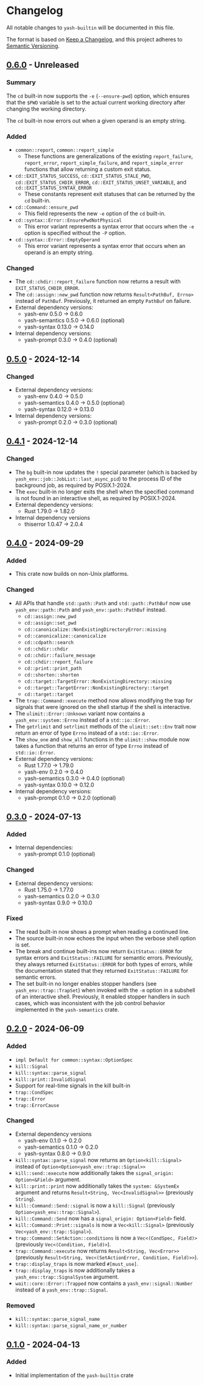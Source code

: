 # Changelog

All notable changes to `yash-builtin` will be documented in this file.

The format is based on [Keep a Changelog](https://keepachangelog.com/en/1.1.0/),
and this project adheres to [Semantic Versioning](https://semver.org/spec/v2.0.0.html).

## [0.6.0] - Unreleased

### Summary

The `cd` built-in now supports the `-e` (`--ensure-pwd`) option, which ensures
that the `$PWD` variable is set to the actual current working directory after
changing the working directory.

The `cd` built-in now errors out when a given operand is an empty string.

### Added

- `common::report`, `common::report_simple`
    - These functions are generalizations of the existing `report_failure`,
      `report_error`, `report_simple_failure`, and `report_simple_error`
      functions that allow returning a custom exit status.
- `cd::EXIT_STATUS_SUCCESS`, `cd::EXIT_STATUS_STALE_PWD`,
  `cd::EXIT_STATUS_CHDIR_ERROR`, `cd::EXIT_STATUS_UNSET_VARIABLE`, and
  `cd::EXIT_STATUS_SYNTAX_ERROR`
    - These constants represent exit statuses that can be returned by the `cd`
      built-in.
- `cd::Command::ensure_pwd`
    - This field represents the new `-e` option of the `cd` built-in.
- `cd::syntax::Error::EnsurePwdNotPhysical`
    - This error variant represents a syntax error that occurs when the `-e`
      option is specified without the `-P` option.
- `cd::syntax::Error::EmptyOperand`
    - This error variant represents a syntax error that occurs when an operand
      is an empty string.

### Changed

- The `cd::chdir::report_failure` function now returns a result with
  `EXIT_STATUS_CHDIR_ERROR`.
- The `cd::assign::new_pwd` function now returns `Result<PathBuf, Errno>` instead
  of `PathBuf`. Previously, it returned an empty `PathBuf` on failure.
- External dependency versions:
    - yash-env 0.5.0 → 0.6.0
    - yash-semantics 0.5.0 → 0.6.0 (optional)
    - yash-syntax 0.13.0 → 0.14.0
- Internal dependency versions:
    - yash-prompt 0.3.0 → 0.4.0 (optional)

## [0.5.0] - 2024-12-14

### Changed

- External dependency versions:
    - yash-env 0.4.0 → 0.5.0
    - yash-semantics 0.4.0 → 0.5.0 (optional)
    - yash-syntax 0.12.0 → 0.13.0
- Internal dependency versions:
    - yash-prompt 0.2.0 → 0.3.0 (optional)

## [0.4.1] - 2024-12-14

### Changed

- The `bg` built-in now updates the `!` special parameter (which is backed by
  `yash_env::job::JobList::last_async_pid`) to the process ID of the background
  job, as required by POSIX.1-2024.
- The `exec` built-in no longer exits the shell when the specified command is
  not found in an interactive shell, as required by POSIX.1-2024.
- External dependency versions:
    - Rust 1.79.0 → 1.82.0
- Internal dependency versions
    - thiserror 1.0.47 → 2.0.4

## [0.4.0] - 2024-09-29

### Added

- This crate now builds on non-Unix platforms.

### Changed

- All APIs that handle `std::path::Path` and `std::path::PathBuf` now use
  `yash_env::path::Path` and `yash_env::path::PathBuf` instead.
    - `cd::assign::new_pwd`
    - `cd::assign::set_pwd`
    - `cd::canonicalize::NonExistingDirectoryError::missing`
    - `cd::canonicalize::canonicalize`
    - `cd::cdpath::search`
    - `cd::chdir::chdir`
    - `cd::chdir::failure_message`
    - `cd::chdir::report_failure`
    - `cd::print::print_path`
    - `cd::shorten::shorten`
    - `cd::target::TargetError::NonExistingDirectory::missing`
    - `cd::target::TargetError::NonExistingDirectory::target`
    - `cd::target::target`
- The `trap::Command::execute` method now allows modifying the trap for signals
  that were ignored on the shell startup if the shell is interactive.
- The `ulimit::Error::Unknown` variant now contains a `yash_env::system::Errno`
  instead of a `std::io::Error`.
- The `getrlimit` and `setrlimit` methods of the `ulimit::set::Env` trait now
  return an error of type `Errno` instead of a `std::io::Error`.
- The `show_one` and `show_all` functions in the `ulimit::show` module now takes
  a function that returns an error of type `Errno` instead of `std::io::Error`.
- External dependency versions:
    - Rust 1.77.0 → 1.79.0
    - yash-env 0.2.0 → 0.4.0
    - yash-semantics 0.3.0 → 0.4.0 (optional)
    - yash-syntax 0.10.0 → 0.12.0
- Internal dependency versions:
    - yash-prompt 0.1.0 → 0.2.0 (optional)

## [0.3.0] - 2024-07-13

### Added

- Internal dependencies:
    - yash-prompt 0.1.0 (optional)

### Changed

- External dependency versions:
    - Rust 1.75.0 → 1.77.0
    - yash-semantics 0.2.0 → 0.3.0
    - yash-syntax 0.9.0 → 0.10.0

### Fixed

- The read built-in now shows a prompt when reading a continued line.
- The source built-in now echoes the input when the verbose shell option is set.
- The break and continue built-ins now return `ExitStatus::ERROR` for syntax
  errors and `ExitStatus::FAILURE` for semantic errors. Previously, they always
  returned `ExitStatus::ERROR` for both types of errors, while the documentation
  stated that they returned `ExitStatus::FAILURE` for semantic errors.
- The set built-in no longer enables stopper handlers (see
  `yash_env::trap::TrapSet`) when invoked with the `-m` option in a subshell of
  an interactive shell. Previously, it enabled stopper handlers in such cases,
  which was inconsistent with the job control behavior implemented in the
  `yash-semantics` crate.

## [0.2.0] - 2024-06-09

### Added

- `impl Default for common::syntax::OptionSpec`
- `kill::Signal`
- `kill::syntax::parse_signal`
- `kill::print::InvalidSignal`
- Support for real-time signals in the kill built-in
- `trap::CondSpec`
- `trap::Error`
- `trap::ErrorCause`

### Changed

- External dependency versions
    - yash-env 0.1.0 → 0.2.0
    - yash-semantics 0.1.0 → 0.2.0
    - yash-syntax 0.8.0 → 0.9.0
- `kill::syntax::parse_signal` now returns an `Option<kill::Signal>` instead of
  `Option<Option<yash_env::trap::Signal>>`
- `kill::send::execute` now additionally takes the
  `signal_origin: Option<&Field>` argument.
- `kill::print::print` now additionally takes the `system: &SystemEx` argument
  and returns `Result<String, Vec<InvalidSignal>>` (previously `String`).
- `kill::Command::Send::signal` is now a `kill::Signal`
  (previously `Option<yash_env::trap::Signal>`).
- `kill::Command::Send` now has a `signal_origin: Option<Field>` field.
- `kill::Command::Print::signals` is now a `Vec<kill::Signal>`
  (previously `Vec<yash_env::trap::Signal>`).
- `trap::Command::SetAction::conditions` is now a `Vec<(CondSpec, Field)>`
  (previously `Vec<(Condition, Field)>`).
- `trap::Command::execute` now returns `Result<String, Vec<Error>>`
  (previously `Result<String, Vec<(SetActionError, Condition, Field)>>`).
- `trap::display_traps` is now marked `#[must_use]`.
- `trap::display_traps` is now additionally takes a
  `yash_env::trap::SignalSystem` argument.
- `wait::core::Error::Trapped` now contains a `yash_env::signal::Number`
  instead of a `yash_env::trap::Signal`.

### Removed

- `kill::syntax::parse_signal_name`
- `kill::syntax::parse_signal_name_or_number`

## [0.1.0] - 2024-04-13

### Added

- Initial implementation of the `yash-builtin` crate

[0.6.0]: https://github.com/magicant/yash-rs/releases/tag/yash-builtin-0.6.0
[0.5.0]: https://github.com/magicant/yash-rs/releases/tag/yash-builtin-0.5.0
[0.4.1]: https://github.com/magicant/yash-rs/releases/tag/yash-builtin-0.4.1
[0.4.0]: https://github.com/magicant/yash-rs/releases/tag/yash-builtin-0.4.0
[0.3.0]: https://github.com/magicant/yash-rs/releases/tag/yash-builtin-0.3.0
[0.2.0]: https://github.com/magicant/yash-rs/releases/tag/yash-builtin-0.2.0
[0.1.0]: https://github.com/magicant/yash-rs/releases/tag/yash-builtin-0.1.0
